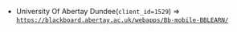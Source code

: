  - University Of Abertay Dundee(`client_id=1529`) => [`https://blackboard.abertay.ac.uk/webapps/Bb-mobile-BBLEARN/`](https://blackboard.abertay.ac.uk/webapps/Bb-mobile-BBLEARN/)
